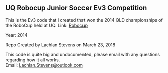 UQ Robocup Junior Soccer Ev3 Competition
---
This is the Ev3 code that I created that won the 2014 QLD championships of the RoboCup held at UQ. Link: [Robocup](http://www.robocupjunior.org.au) <br>

Year: 2014<br>

Repo Created by Lachlan Stevens on March 23, 2018

This code is quite big and undocumented, please email with any questions regarding how it all works. <br>Email: [Lachlan.Stevens@outlook.com](mailto:lachlan.stevens@outlook.com)
